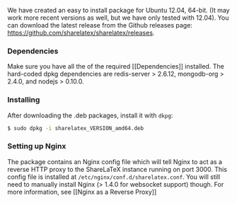We have created an easy to install package for Ubuntu 12.04, 64-bit. (It may work more recent versions as well, but we have only tested with 12.04). You can download the latest release from the Github releases page: https://github.com/sharelatex/sharelatex/releases.

### Dependencies

Make sure you have all the of the required [[Dependencies]] installed. The hard-coded dpkg dependencies are redis-server > 2.6.12, mongodb-org > 2.4.0, and nodejs > 0.10.0.

### Installing

After downloading the .deb packages, install it with `dkpg`:

```sh
$ sudo dpkg -i sharelatex_VERSION_amd64.deb
```

### Setting up Nginx

The package contains an Nginx config file which will tell Nginx to act as a reverse HTTP proxy to the ShareLaTeX instance running on port 3000. This config file is installed at `/etc/nginx/conf.d/sharelatex.conf`. You will still need to manually install Nginx (> 1.4.0 for websocket support) though. For more information, see [[Nginx as a Reverse Proxy]]